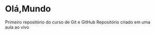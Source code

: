 # Olá,Mundo
 Primeiro repositório do curso de Git e GitHub
  Repositório criado em uma aula ao vivo
